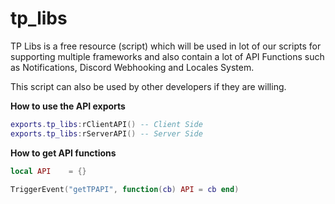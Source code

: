 # tp_libs

TP Libs is a free resource (script) which will be used in lot of our scripts for supporting multiple frameworks and also contain a lot of API Functions such as Notifications, Discord Webhooking and Locales System.

This script can also be used by other developers if they are willing.

**How to use the API exports**

```lua
exports.tp_libs:rClientAPI() -- Client Side
exports.tp_libs:rServerAPI() -- Server Side
```

**How to get API functions**

```lua
local API    = {}

TriggerEvent("getTPAPI", function(cb) API = cb end)
```
